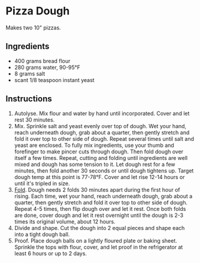 # Pizza Dough

Makes two 10" pizzas.

## Ingredients

- 400 grams bread flour
- 280 grams water, 90-95°F
- 8 grams salt
- scant 1/8 teaspoon instant yeast

## Instructions

1. Autolyse. Mix flour and water by hand until incorporated. Cover and let rest 30 minutes.
2. Mix. Sprinkle salt and yeast evenly over top of dough. Wet your hand, reach underneath dough, grab about a quarter, then gently stretch and fold it over top to other side of dough. Repeat several times until salt and yeast are enclosed. To fully mix ingredients, use your thumb and forefinger to make pincer cuts through dough. Then fold dough over itself a few times. Repeat, cutting and folding until ingredients are well mixed and dough has some tension to it. Let dough rest for a few minutes, then fold another 30 seconds or until dough tightens up. Target dough temp at this point is 77-78°F. Cover and let rise 12-14 hours or until it's tripled in size.
3. [Fold](https://www.youtube.com/watch?v=CQHuWDEo3SA). Dough needs 2 folds 30 minutes apart during the first hour of rising. Each time, wet your hand, reach underneath dough, grab about a quarter, then gently stretch and fold it over top to other side of dough. Repeat 4-5 times, then flip dough over and let it rest. Once both folds are done, cover dough and let it rest overnight until the dough is 2-3 times its original volume, about 12 hours.
4. Divide and shape. Cut the dough into 2 equal pieces and shape each into a tight dough ball.
5. Proof. Place dough balls on a lightly floured plate or baking sheet. Sprinkle the tops with flour, cover, and let proof in the refrigerator at least 6 hours or up to 2 days.
